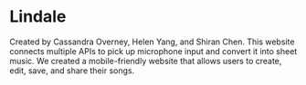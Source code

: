 # Lindale
Created by Cassandra Overney, Helen Yang, and Shiran Chen. 
This website connects multiple APIs to pick up microphone input and convert it into sheet music. We created a mobile-friendly website that allows users to create, edit, save, and share their songs.
